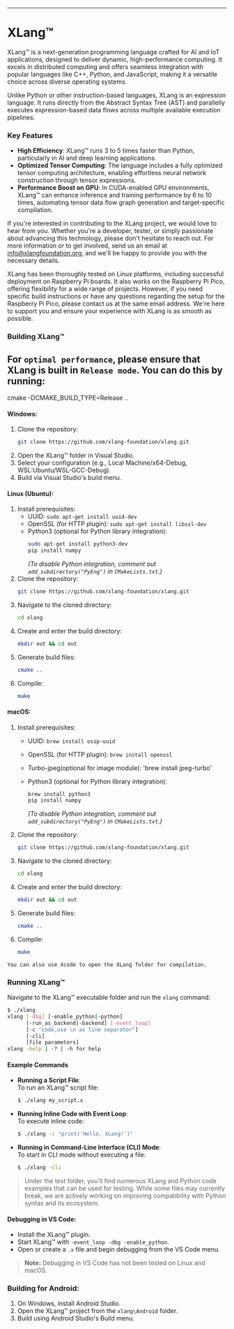 ---

# XLang™

XLang™ is a next-generation programming language crafted for AI and IoT applications, designed to deliver dynamic, high-performance computing. It excels in distributed computing and offers seamless integration with popular languages like C++, Python, and JavaScript, making it a versatile choice across diverse operating systems.

Unlike Python or other instruction-based languages, XLang is an expression language. It runs directly from the Abstract Syntax Tree (AST) and parallelly executes expression-based data flows across multiple available execution pipelines.

### Key Features
- **High Efficiency**: XLang™ runs 3 to 5 times faster than Python, particularly in AI and deep learning applications.
- **Optimized Tensor Computing**: The language includes a fully optimized tensor computing architecture, enabling effortless neural network construction through tensor expressions.
- **Performance Boost on GPU**: In CUDA-enabled GPU environments, XLang™ can enhance inference and training performance by 6 to 10 times, automating tensor data flow graph generation and target-specific compilation.

If you're interested in contributing to the XLang project, we would love to hear from you. Whether you're a developer, tester, or simply passionate about advancing this technology, please don't hesitate to reach out. For more information or to get involved, send us an email at info@xlangfoundation.org, and we'll be happy to provide you with the necessary details.

XLang has been thoroughly tested on Linux platforms, including successful deployment on Raspberry Pi boards. It also works on the Raspberry Pi Pico, offering flexibility for a wide range of projects. However, if you need specific build instructions or have any questions regarding the setup for the Raspberry Pi Pico, please contact us at the same email address. We're here to support you and ensure your experience with XLang is as smooth as possible.

### Building XLang™

## For `optimal performance`, please ensure that XLang is built in `Release mode`. You can do this by running:
cmake -DCMAKE_BUILD_TYPE=Release ..


#### Windows:
1. Clone the repository: 
    ```bash
    git clone https://github.com/xlang-foundation/xlang.git
    ```
2. Open the XLang™ folder in Visual Studio.
3. Select your configuration (e.g., Local Machine/x64-Debug, WSL:Ubuntu/WSL-GCC-Debug).
4. Build via Visual Studio's build menu.

#### Linux (Ubuntu):
1. Install prerequisites:
    - UUID: `sudo apt-get install uuid-dev`
    - OpenSSL (for HTTP plugin): `sudo apt-get install libssl-dev`
    - Python3 (optional for Python library integration): 
      ```bash
      sudo apt-get install python3-dev
      pip install numpy
      ```
      *(To disable Python integration, comment out `add_subdirectory("PyEng")` in `CMakeLists.txt`.)*
2. Clone the repository: 
    ```bash
    git clone https://github.com/xlang-foundation/xlang.git
    ```
3. Navigate to the cloned directory: 
    ```bash
    cd xlang
    ```
4. Create and enter the build directory:
    ```bash
    mkdir out && cd out
    ```
5. Generate build files: 
    ```bash
    cmake ..
    ```
6. Compile: 
    ```bash
    make
    ```

#### macOS:
1. Install prerequisites:
    - UUID: `brew install ossp-uuid`
    - OpenSSL (for HTTP plugin): `brew install openssl`
    - Turbo-jpeg(optional for image module): 'brew install jpeg-turbo'

    - Python3 (optional for Python library integration): 
      ```bash
      brew install python3
      pip install numpy
      ```
      *(To disable Python integration, comment out `add_subdirectory("PyEng")` in `CMakeLists.txt`.)*
2. Clone the repository: 
    ```bash
    git clone https://github.com/xlang-foundation/xlang.git
    ```
3. Navigate to the cloned directory:
    ```bash
    cd xlang
    ```
4. Create and enter the build directory:
    ```bash
    mkdir out && cd out
    ```
5. Generate build files:
    ```bash
    cmake ..
    ```
6. Compile:
    ```bash
    make
    ```

`You can also use Xcode to open the XLang folder for compilation.`

### Running XLang™

Navigate to the XLang™ executable folder and run the `xlang` command:

```bash
$ ./xlang
xlang [-dbg] [-enable_python|-python]
      [-run_as_backend|-backend] [-event_loop]
      [-c "code,use \n as line separator"]
      [-cli]
      [file parameters]
xlang -help | -? | -h for help
```

#### Example Commands

- **Running a Script File**:  
  To run an XLang™ script file:
  ```bash
  $ ./xlang my_script.x
  ```

- **Running Inline Code with Event Loop**:  
  To execute inline code:
  ```bash
  $ ./xlang -c "print('Hello, XLang!')"
  ```

- **Running in Command-Line Interface (CLI) Mode**:  
  To start in CLI mode without executing a file:
  ```bash
  $ ./xlang -cli
  ```
> Under the test folder, you'll find numerous XLang and Python code examples that can be used for testing. While some files may currently break, we are actively working on improving compatibility with Python syntax and its ecosystem.

#### Debugging in VS Code:
- Install the XLang™ plugin.
- Start XLang™ with `-event_loop -dbg -enable_python`.
- Open or create a `.x` file and begin debugging from the VS Code menu.
> **Note:** Debugging in VS Code has not been tested on Linux and macOS.

### Building for Android:
1. On Windows, install Android Studio.
2. Open the XLang™ project from the `xlang\Android` folder.
3. Build using Android Studio's Build menu.
